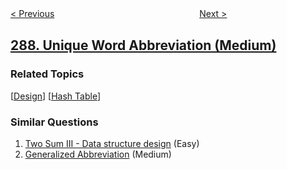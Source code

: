 <!--|This file generated by command(leetcode description); DO NOT EDIT.    |-->
<!--+----------------------------------------------------------------------+-->
<!--|@author    openset <openset.wang@gmail.com>                           |-->
<!--|@link      https://github.com/openset                                 |-->
<!--|@home      https://github.com/tonymontaro/leetcode-hints                        |-->
<!--+----------------------------------------------------------------------+-->

[< Previous](https://github.com/tonymontaro/leetcode-hints/tree/master/problems/find-the-duplicate-number "Find the Duplicate Number")
　　　　　　　　　　　　　　　　
[Next >](https://github.com/tonymontaro/leetcode-hints/tree/master/problems/game-of-life "Game of Life")

## [288. Unique Word Abbreviation (Medium)](https://leetcode.com/problems/unique-word-abbreviation "单词的唯一缩写")



### Related Topics
  [[Design](https://github.com/tonymontaro/leetcode-hints/tree/master/tag/design/README.md)]
  [[Hash Table](https://github.com/tonymontaro/leetcode-hints/tree/master/tag/hash-table/README.md)]

### Similar Questions
  1. [Two Sum III - Data structure design](https://github.com/tonymontaro/leetcode-hints/tree/master/problems/two-sum-iii-data-structure-design) (Easy)
  1. [Generalized Abbreviation](https://github.com/tonymontaro/leetcode-hints/tree/master/problems/generalized-abbreviation) (Medium)
